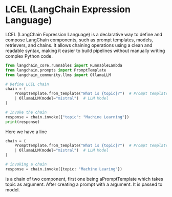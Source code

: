 # LCEL (LangChain Expression Language)

LCEL (LangChain Expression Language) is a declarative way to define and compose LangChain components, such as prompt templates, models, retrievers, and chains. It allows chaining operations using a clean and readable syntax, making it easier to build pipelines without manually writing complex Python code.

```python
from langchain_core.runnables import RunnableLambda
from langchain.prompts import PromptTemplate
from langchain_community.llms import OllamaLLM

# Define LCEL chain
chain = (
    PromptTemplate.from_template("What is {topic}?")  # Prompt template
    | OllamaLLM(model="mistral")  # LLM Model
)

# Invoke the chain
response = chain.invoke({"topic": "Machine Learning"})
print(response)
```

Here we have a line 

```python
chain = (
    PromptTemplate.from_template("What is {topic}?")  # Prompt template
    | OllamaLLM(model="mistral")  # LLM Model
)

# invoking a chain
response = chain.invoke({topic: "Machine Learing"})
```

is a chain of two component, first one being aPromptTemplate which takes topic as argument. After creating a prompt with a argument. It is passed to model.
